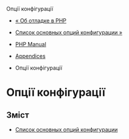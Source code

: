 Опції конфігурації

-   [« Об отладке в PHP](debugger-about.html)
    
-   [Список основных опций конфигурации »](configure.about.html)
    
-   [PHP Manual](index.html)
    
-   [Appendices](appendices.html)
    
-   Опції конфігурації
    

# Опції конфігурації

## Зміст

-   [Список основных опций конфигурации](configure.about.html)